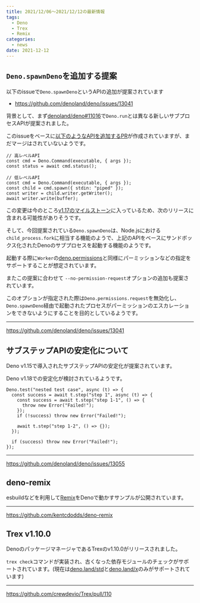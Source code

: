 ```yaml
---
title: 2021/12/06〜2021/12/12の最新情報
tags:
  - Deno
  - Trex
  - Remix
categories:
  - news
date: 2021-12-12
---
```


## `Deno.spawnDeno`を追加する提案

以下のissueで`Deno.spawnDeno`というAPIの追加が提案されています

- https://github.com/denoland/deno/issues/13041


背景として、まず[denoland/deno#11016](https://github.com/denoland/deno/issues/11016)で`Deno.run`とは異なる新しいサブプロセスAPIが提案されました。

このissueをベースに[以下のようなAPIを追加するPR](https://github.com/denoland/deno/pull/11618)が作成されていますが、まだマージはされていないようです。

```tsx
// 高レベルAPI
const cmd = Deno.Command(executable, { args });
const status = await cmd.status();

// 低レベルAPI
const cmd = Deno.Command(executable, { args });
const child = cmd.spawn({ stdin: "piped" });
const writer = child.writer.getWriter();
await writer.write(buffer);
```

この変更は今のところ[v1.17のマイルストーン](https://github.com/denoland/deno/milestone/28)に入っているため、次のリリースに含まれる可能性がありそうです。

そして、今回提案されている`Deno.spawnDeno`は、Node.jsにおける`child_process.fork`に相当する機能のようで、上記のAPIをベースにサンドボックス化されたDenoのサブプロセスを起動する機能のようです。

起動する際に`Worker`の[deno.permissions](https://deno.land/manual@v1.16.4/runtime/workers#specifying-worker-permissions)と同様にパーミッションなどの指定をサポートすることが想定されています。

またこの提案に合わせて `--no-permission-request`オプションの追加も提案されています。

このオプションが指定された際は`Deno.permissions.request`を無効化し、`Deno.spawnDeno`経由で起動されたプロセスがパーミッションのエスカレーションをできないようにすることを目的としているようです。

---

https://github.com/denoland/deno/issues/13041

## サブステップAPIの安定化について

Deno v1.15で導入されたサブステップAPIの安定化が提案されています。

Deno v1.18での安定化が検討されているようです。

```tsx
Deno.test("nested test case", async (t) => {
  const success = await t.step("step 1", async (t) => {
    const success = await t.step("step 1-1", () => {
      throw new Error("Failed!");
    });
    if (!success) throw new Error("Failed!");

    await t.step("step 1-2", () => {});
  });

  if (success) throw new Error("Failed!");
});
```

---

https://github.com/denoland/deno/issues/13055

## deno-remix

esbuildなどを利用して[Remix](https://remix.run/)をDenoで動かすサンプルが公開されています。

---

https://github.com/kentcdodds/deno-remix

## Trex v1.10.0

DenoのパッケージマネージャであるTrexのv1.10.0がリリースされました。

`trex check`コマンドが実装され、古くなった依存モジュールのチェックがサポートされています。(現在は[deno.land/std](https://deno.land/std)と[deno.land/x](https://deno.land/x)のみがサポートされています)

---

https://github.com/crewdevio/Trex/pull/110
